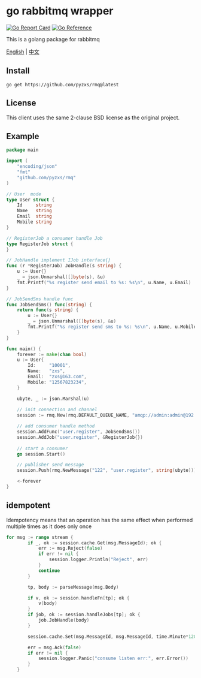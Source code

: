 # go rabbitmq wrapper
[![Go Report Card](https://goreportcard.com/badge/github.com/pyzxs/rmq)](https://goreportcard.com/report/github.com/pyzxs/rmq)
[![Go Reference](https://pkg.go.dev/badge/github.com/pyzxs/rmq.svg)](https://pkg.go.dev/github.com/pyzxs/rmq)

This is a golang package for rabbitmq 

[English](README.md) | [中文](README_ZH.md)
## Install

```shell
go get https://github.com/pyzxs/rmq@latest
```
## License
This client uses the same 2-clause BSD license as the original project.


## Example

```go
package main

import (
	"encoding/json"
	"fmt"
	"github.com/pyzxs/rmq"
)

// User  mode
type User struct {
	Id     string
	Name   string
	Email  string
	Mobile string
}

// RegisterJob a consumer handle Job
type RegisterJob struct {
}

// JobHandle implement IJob interface{}
func (r *RegisterJob) JobHandle(s string) {
	u := User{}
	_ = json.Unmarshal([]byte(s), &u)
	fmt.Printf("%s register send email to %s: %s\n", u.Name, u.Email)
}

// JobSendSms handle func 
func JobSendSms() func(string) {
	return func(s string) {
		u := User{}
		_ = json.Unmarshal([]byte(s), &u)
		fmt.Printf("%s register send sms to %s: %s\n", u.Name, u.Mobile)
	}
}

func main() {
	forever := make(chan bool)
	u := User{
		Id:     "10001",
		Name:   "zxs",
		Email:  "zxs@163.com",
		Mobile: "12567823234",
	}

	ubyte, _ := json.Marshal(u)
    
	// init connection and channel
	session := rmq.New(rmq.DEFAULT_QUEUE_NAME, "amqp://admin:admin@192.168.31.239:5672/")

	// add consumer handle method
	session.AddFunc("user.register", JobSendSms())
	session.AddJob("user.register", &RegisterJob{})
    
	// start a consumer 
	go session.Start()

	// publisher send message
	session.Push(rmq.NewMessage("122", "user.register", string(ubyte)))

	<-forever
}

```

## idempotent

Idempotency means that an operation has the same effect when performed multiple times as it does only once

```go
for msg := range stream {
		if _, ok := session.cache.Get(msg.MessageId); ok {
			err := msg.Reject(false)
			if err != nil {
				session.logger.Println("Reject", err)
			}
			continue
		}

		tp, body := parseMessage(msg.Body)

		if v, ok := session.handleFn[tp]; ok {
			v(body)
		}
		if job, ok := session.handleJobs[tp]; ok {
			job.JobHandle(body)
		}

		session.cache.Set(msg.MessageId, msg.MessageId, time.Minute*120)

		err = msg.Ack(false)
		if err != nil {
			session.logger.Panic("consume listen err:", err.Error())
		}
	}
```